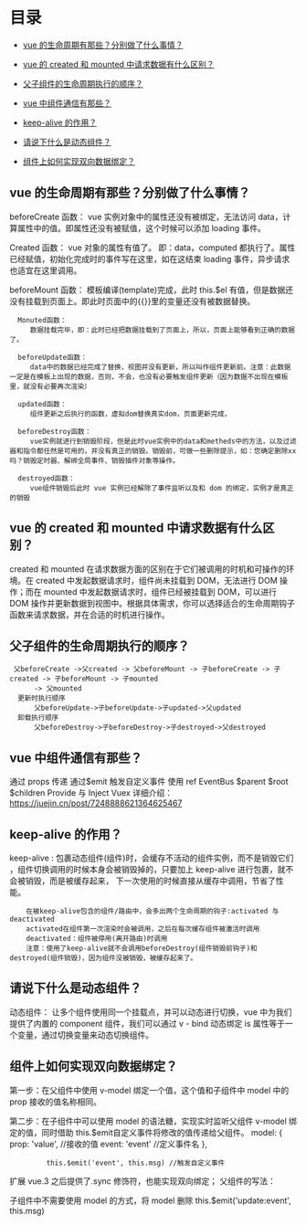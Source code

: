 # 目录

- [vue 的生命周期有那些？分别做了什么事情？](##1)
- [vue 的 created 和 mounted 中请求数据有什么区别？](##1)
- [父子组件的生命周期执行的顺序？](##1)
- [vue 中组件通信有那些？](##1)
- [keep-alive 的作用？](##1)
- [请说下什么是动态组件？](##1)

- [组件上如何实现双向数据绑定？](##1)

## vue 的生命周期有那些？分别做了什么事情？

beforeCreate 函数：
vue 实例对象中的属性还没有被绑定，无法访问 data，计算属性中的值。即属性还没有被赋值，这个时候可以添加 loading 事件。

Created 函数：
vue 对象的属性有值了。 即：data，computed 都执行了。属性已经赋值，初始化完成时的事件写在这里，如在这结束 loading 事件，异步请求也适宜在这里调用。

beforeMount 函数：
模板编译(template)完成，此时 this.\$el 有值，但是数据还没有挂载到页面上。即此时页面中的{{}}里的变量还没有被数据替换。

      Monuted函数：
         数据挂载完毕，即：此时已经把数据挂载到了页面上，所以，页面上能够看到正确的数据了。

      beforeUpdate函数：
         data中的数据已经完成了替换，视图并没有更新，所以叫作组件更新前。注意：此数据一定是在模板上出现的数据，否则，不会，也没有必要触发组件更新（因为数据不出现在模板里，就没有必要再次渲染）

      updated函数：
         组件更新之后执行的函数，虚拟dom替换真实dom，页面更新完成，

      beforeDestroy函数：
         vue实例就进行到销毁阶段，但是此时vue实例中的data和metheds中的方法，以及过滤器和指令都任然是可用的，并没有真正的销毁。销毁前，可做一些删除提示，如：您确定删除xx吗？销毁定时器、解绑全局事件、销毁插件对象等操作。

      destroyed函数：
         vue组件销毁后此时 vue 实例已经解除了事件监听以及和 dom 的绑定，实例才是真正的销毁

## vue 的 created 和 mounted 中请求数据有什么区别？

created 和 mounted 在请求数据方面的区别在于它们被调用的时机和可操作的环境。在 created 中发起数据请求时，组件尚未挂载到 DOM，无法进行 DOM 操作；而在 mounted 中发起数据请求时，组件已经被挂载到 DOM，可以进行 DOM 操作并更新数据到视图中。根据具体需求，你可以选择适合的生命周期钩子函数来请求数据，并在合适的时机进行操作。

## 父子组件的生命周期执行的顺序？

     父beforeCreate ->父created -> 父beforeMount -> 子beforeCreate -> 子created -> 子beforeMount -> 子mounted
          -> 父mounted
      更新时执行顺序
          父beforeUpdate->子beforeUpdate->子updated->父updated
      卸载执行顺序
          父beforeDestroy->子beforeDestroy->子destroyed->父destroyed

## vue 中组件通信有那些？

通过 props 传递
通过$emit 触发自定义事件
        使用 ref
        EventBus
        $parent
$root
        $children
Provide 与 Inject
Vuex
详细介绍：https://juejin.cn/post/7248888621364625467

## keep-alive 的作用？

keep-alive : 包裹动态组件(组件)时，会缓存不活动的组件实例，而不是销毁它们 ，组件切换调用的时候本身会被销毁掉的，只要加上 keep-alive 进行包裹，就不会被销毁，而是被缓存起来， 下一次使用的时候直接从缓存中调用，节省了性能。

        在被keep-alive包含的组件/路由中，会多出两个生命周期的钩子:activated 与 deactivated
        activated在组件第一次渲染时会被调用，之后在每次缓存组件被激活时调用
        deactivated：组件被停用(离开路由)时调用
        注意：使用了keep-alive就不会调用beforeDestroy(组件销毁前钩子)和destroyed(组件销毁)，因为组件没被销毁，被缓存起来了。

## 请说下什么是动态组件？

动态组件： 让多个组件使用同一个挂载点，并可以动态进行切换，vue 中为我们提供了内置的 component 组件，我们可以通过 v - bind 动态绑定 is 属性等于一个变量，通过切换变量来动态切换组件。
<component :is='comName' />

## 组件上如何实现双向数据绑定？

第一步：在父组件中使用 v-model 绑定一个值，这个值和子组件中 model 中的 prop 接收的值名称相同。
<Son v-model="value" />

第二步：在子组件中可以使用 model 的语法糖，实现实时监听父组件 v-model 绑定的值，同时借助 this.$emit自定义事件将修改的值传递给父组件。
              model: { 
                prop: 'value',  //接收的值
                event: 'event'  //定义事件名
              },
         
             this.$emit('event', this.msg) //触发自定义事件

扩展
vue.3 之后提供了.sync 修饰符，也能实现双向绑定；
父组件的写法：
<Son :event.sync='value'/>

子组件中不需要使用 model 的方式，将 model 删除
this.\$emit('update:event', this.msg)
